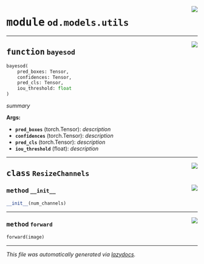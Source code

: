 <!-- markdownlint-disable -->

<a href="https://github.com/leoandeol/cods/blob/main/cods/od/models/utils.py#L0"><img align="right" style="float:right;" src="https://img.shields.io/badge/-source-cccccc?style=flat-square"></a>

# <kbd>module</kbd> `od.models.utils`





---

<a href="https://github.com/leoandeol/cods/blob/main/cods/od/models/utils.py#L19"><img align="right" style="float:right;" src="https://img.shields.io/badge/-source-cccccc?style=flat-square"></a>

## <kbd>function</kbd> `bayesod`

```python
bayesod(
    pred_boxes: Tensor,
    confidences: Tensor,
    pred_cls: Tensor,
    iou_threshold: float
)
```

_summary_ 



**Args:**
 
 - <b>`pred_boxes`</b> (torch.Tensor):  _description_ 
 - <b>`confidences`</b> (torch.Tensor):  _description_ 
 - <b>`pred_cls`</b> (torch.Tensor):  _description_ 
 - <b>`iou_threshold`</b> (float):  _description_ 


---

<a href="https://github.com/leoandeol/cods/blob/main/cods/od/models/utils.py#L6"><img align="right" style="float:right;" src="https://img.shields.io/badge/-source-cccccc?style=flat-square"></a>

## <kbd>class</kbd> `ResizeChannels`




<a href="https://github.com/leoandeol/cods/blob/main/cods/od/models/utils.py#L7"><img align="right" style="float:right;" src="https://img.shields.io/badge/-source-cccccc?style=flat-square"></a>

### <kbd>method</kbd> `__init__`

```python
__init__(num_channels)
```








---

<a href="https://github.com/leoandeol/cods/blob/main/cods/od/models/utils.py#L12"><img align="right" style="float:right;" src="https://img.shields.io/badge/-source-cccccc?style=flat-square"></a>

### <kbd>method</kbd> `forward`

```python
forward(image)
```








---

_This file was automatically generated via [lazydocs](https://github.com/ml-tooling/lazydocs)._
